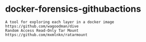 # docker-forensics-githubactions
~~~
A tool for exploring each layer in a docker image
https://github.com/wagoodman/dive
Random Access Read-Only Tar Mount 
https://github.com/mxmlnkn/ratarmount
~~~